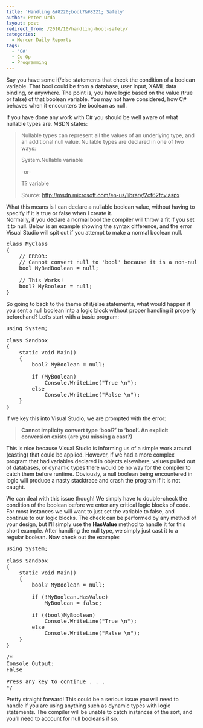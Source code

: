 ```yaml
---
title: 'Handling &#8220;bool?&#8221; Safely'
author: Peter Urda
layout: post
redirect_from: /2010/10/handling-bool-safely/
categories:
  - Mercer Daily Reports
tags:
  - 'C#'
  - Co-Op
  - Programming
---
```

Say you have some if/else statements that check the condition of a boolean variable. That bool could be from a database, user input, XAML data binding, or anywhere. The point is, you have logic based on the value (true or false) of that boolean variable. You may not have considered, how C# behaves when it encounters the boolean as null.

If you have done any work with C# you should be well aware of what nullable types are. MSDN states:

> Nullable types can represent all the values of an underlying type, and an additional null value. Nullable types are declared in one of two ways:
> 
> System.Nullable variable
> 
> -or-
> 
> T? variable
> 
> Source: <a href="http://msdn.microsoft.com/en-us/library/2cf62fcy.aspx" class="external external_icon" target="_blank">http://msdn.microsoft.com/en-us/library/2cf62fcy.aspx</a>

What this means is I can declare a nullable boolean value, without having to specify if it is true or false when I create it.  
Normally, if you declare a normal bool the compiler will throw a fit if you set it to null. Below is an example showing the syntax difference, and the error Visual Studio will spit out if you attempt to make a normal boolean null.

<pre class="brush: csharp; title: ; notranslate" title="">class MyClass
{
    // ERROR:
    // Cannot convert null to 'bool' because it is a non-nullable value type
    bool MyBadBoolean = null;

    // This Works!
    bool? MyBoolean = null;
}
</pre>

So going to back to the theme of if/else statements, what would happen if you sent a null boolean into a logic block without proper handling it properly beforehand? Let&#8217;s start with a basic program:

<pre class="brush: csharp; title: ; notranslate" title="">using System;

class Sandbox
{
    static void Main()
    {
        bool? MyBoolean = null;

        if (MyBoolean)
            Console.WriteLine("True \n");
        else
            Console.WriteLine("False \n");
    }
}
</pre>

If we key this into Visual Studio, we are prompted with the error:

> **Cannot implicity convert type &#8216;bool?&#8217; to &#8216;bool&#8217;. An explicit conversion exists (are you missing a cast?)**

This is nice because Visual Studio is informing us of a simple work around (casting) that could be applied. However, if we had a more complex program that had variables declared in objects elsewhere, values pulled out of databases, or dynamic types there would be no way for the compiler to catch them before runtime. Obviously, a null boolean being encountered in logic will produce a nasty stacktrace and crash the program if it is not caught.

We can deal with this issue though! We simply have to double-check the condition of the boolean before we enter any critical logic blocks of code. For most instances we will want to just set the variable to false, and continue to our logic blocks. The check can be performed by any method of your design, but I&#8217;ll simply use the **HasValue** method to handle it for this short example. After handling the null type, we simply just cast it to a regular boolean. Now check out the example:

<pre class="brush: csharp; title: ; notranslate" title="">using System;

class Sandbox
{
    static void Main()
    {
        bool? MyBoolean = null;

        if (!MyBoolean.HasValue)
            MyBoolean = false;

        if ((bool)MyBoolean)
            Console.WriteLine("True \n");
        else
            Console.WriteLine("False \n");
    }
}

/*
Console Output:
False

Press any key to continue . . .
*/
</pre>

Pretty straight forward! This could be a serious issue you will need to handle if you are using anything such as dynamic types with logic statements. The compiler will be unable to catch instances of the sort, and you&#8217;ll need to account for null booleans if so.
